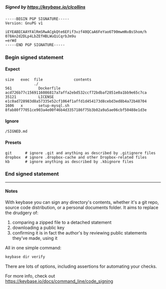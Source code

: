 ##### Signed by https://keybase.io/clcollins
```
-----BEGIN PGP SIGNATURE-----
Version: GnuPG v1

iEYEABECAAYFAlRmSRwACgkQte6EFif3vzf40QCaA6FeYao6T90mwmNvBsShom/h
078An2d2DLp4LbZEfHBLWuQiCqrbJm9u
=erWd
-----END PGP SIGNATURE-----

```

<!-- END SIGNATURES -->

### Begin signed statement 

#### Expect

```
size   exec  file              contents                                                        
             ./                                                                                
561            Dockerfile      acd726b77c1569116086817a7affa2ebd532ccf72bdbaf2851e0a1bb9e65c7ca
35121          LICENSE         e1c0ad728983d8a57335e52cf1064f1affd1d454173d8cebd3ed8b4a72b48704
1606   x       setup-mysql.sh  8fab80f77051ce903a4e00f46b4d3357186f75b3b02a9a5ae06cbf50488e1d3e
```

#### Ignore

```
/SIGNED.md
```

#### Presets

```
git      # ignore .git and anything as described by .gitignore files
dropbox  # ignore .dropbox-cache and other Dropbox-related files    
kb       # ignore anything as described by .kbignore files          
```

<!-- summarize version = 0.0.9 -->

### End signed statement

<hr>

#### Notes

With keybase you can sign any directory's contents, whether it's a git repo,
source code distribution, or a personal documents folder. It aims to replace the drudgery of:

  1. comparing a zipped file to a detached statement
  2. downloading a public key
  3. confirming it is in fact the author's by reviewing public statements they've made, using it

All in one simple command:

```bash
keybase dir verify
```

There are lots of options, including assertions for automating your checks.

For more info, check out https://keybase.io/docs/command_line/code_signing